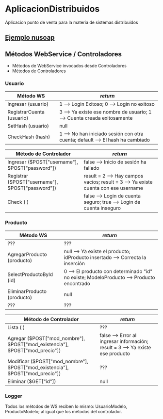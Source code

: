 # AplicacionDistribuidos
Aplicacion punto de venta para la materia de sistemas distribuidos

## [Ejemplo nusoap](http://www.qualityinfosolutions.com/servicio-web-basico-con-nusoap-php/)


## Métodos WebService / Controladores
* Métodos de WebService invocados desde Controladores
* Métodos de Controladores

### Usuario

Método WS | _return_
----------- | ------------
Ingresar (usuario) | 1 --> Login Exitoso; 0 --> Login no exitoso
RegistrarCuenta (usuario) | 3 --> Ya existe ese nombre de usuario; 1 --> Cuenta creada exitosamente
SetHash (usuario) | null
CheckHash (hash) | 1 --> No han iniciado sesión con otra cuenta; default --> El hash ha cambiado

Método de Controlador | _return_
----------- | ------------
Ingresar ($POST["username"], $POST["password"]) | false --> Inicio de sesión ha fallado
Registrar ($POST["username"], $POST["password"]) | result = 2 --> Hay campos vacíos; result = 3 --> Ya existe cuenta con ese username
Check ( ) | false --> Login de cuenta seguro; true --> Login de cuenta inseguro

### Producto

Método WS | _return_
----------- | ------------
??? | ???
AgregarProducto (producto) | null --> Ya existe el producto; idProducto insertado --> Correcta la inserción
SelectProductoById (id) | 0 --> El producto con determinado "id" no existe; ModeloProducto --> Producto encontrado
EliminarProducto (producto) | null
??? | ???

Método de Controlador | _return_
----------- | ------------
Lista ( ) | ???
Agregar ($POST["mod_nombre"], $POST["mod_existencia"], $POST["mod_precio"]) | false --> Error al ingresar información; result = 3 --> Ya existe ese producto
Modificar ($POST["mod_nombre"], $POST["mod_existencia"], $POST["mod_precio"]) | ???
Eliminar ($GET["id"]) | null

### Logger
Todos los métodos de WS reciben lo mismo: UsuarioModelo, ProductoModelo; al igual que los métodos del controlador.
